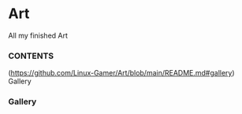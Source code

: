 # Art
All my finished Art
### CONTENTS
(https://github.com/Linux-Gamer/Art/blob/main/README.md#gallery) Gallery


### Gallery
